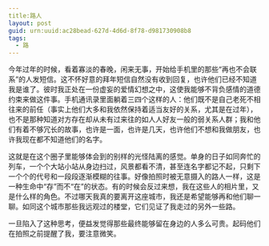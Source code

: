 ```yaml
---
title:路人 
layout: post
guid: urn:uuid:ac28bead-627d-4d6d-8f78-d981730908b8
tags:
  - 路
---
```


今年过年的时候，看着寡淡的春晚，闲来无事，开始给手机里的那些“再也不会联系”的人发短信。这不怀好意的拜年短信自然没有收到回复，也许他们已经不知道我是谁了。彼时我正处在一份虚妄的爱情幻想之中，这使我能够不背负感情的道德约束来做这件事。手机通讯录里面躺着三四个这样的人：他们既不是自己老死不相往来的前任（事实上他们大多和我依然保持着适当友好的关系，尤其是在过年），也不是那种知道对方存在却从未有过来往的如人人好友一般的弱关系人群；我和他们有着不够冗长的故事，也许是一面，也许是几天，也许他们不想和我做朋友，也许我现在都不知道他们的名字。

这就是在这个圈子里能够体会到的别样的光怪陆离的感觉。单身的日子如同奔忙的列车，一个个大站小站从身边扫过，风景都看不清，甚至连名字都记不起，只剩下一个个的代号和一段段逐渐模糊的往事。好像拍照时被无意摄入的路人一样，这是一种生命中“存”而不“在”的状态。有的时候会反过来想，我在这些人的相片里，又是什么样的角色。不过哪天我真的要离开这座城市，我还是希望能够再和他们聊一聊。如同这个城市那些我远观过的楼堂，它们见证了我走过的另外一些路。

一旦陷入了这种思考，便益发觉得那些最终能够留在身边的人多么可贵。起码他们在拍照之前提醒了我，要注意微笑。